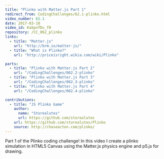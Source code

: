 ```yaml
---
title: "Plinko with Matter.js Part 1"
redirect_from: CodingChallenges/62.1-plinko.html
video_number: 62.1
date: 2017-03-10
video_id: KakpnfDv_f0
repository: /CC_062_plinko
links:
  - title: "Matter.js"
    url: "http://brm.io/matter-js/"
  - title: "What is Plinko?"
    url: "http://priceisright.wikia.com/wiki/Plinko"

parts:
  - title: "Plinko with Matter.js Part 2"
    url: "/CodingChallenges/062.2-plinko"
  - title: "Plinko with Matter.js Part 3"
    url: "/CodingChallenges/062.3-plinko"
  - title: "Plinko with Matter.js Part 4"
    url: "/CodingChallenges/062.4-plinko"

contributions:
  - title: "JS Plinko Game"
    author:
      name: "Storealutes"
      url: https://github.com/storealutes
    url: https://github.com/storealutes/Plinko
    source: http://chaseacton.com/plinko/
---
```


Part 1 of the Plinko coding challenge! In this video I create a plinko simulation in  HTML5 Canvas using the Matter.js physics engine and p5.js for drawing.
